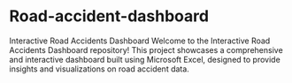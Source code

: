 # Road-accident-dashboard
Interactive Road Accidents Dashboard Welcome to the Interactive Road Accidents Dashboard repository! This project showcases a comprehensive and interactive dashboard built using Microsoft Excel, designed to provide insights and visualizations on road accident data.
